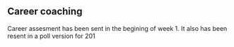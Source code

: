 ## Career coaching

Career assesment has been sent in the begining of week 1. It also has been resent in a poll version for 201